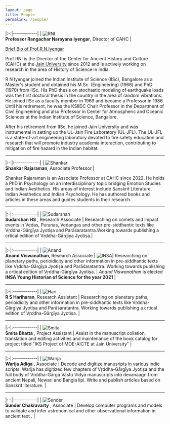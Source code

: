 ```yaml
---
layout: page
title: People
permalink: /people/
---
```


|:-:|------------|
| ![RNI](../assets/rni.jpg)<br>**Professor&nbsp;Rangachar&nbsp;Narayana&nbsp;Iyengar**, Director of CAHC |

[Brief Bio of Prof.R.N.Iyengar ](../assets/rni.pdf)

Prof RNI is the Director  of the Center for Ancient History and Culture (CAHC) at the [Jain University](https://en.wikipedia.org/wiki/Jain_University) since 2012 and is actively working on research in the area of History of Science in India.

R N Iyengar joined the Indian Institute of Science (IISc), Bangalore as a Master's student and obtained his M.Sc. (Engineering) (1966) and PhD (1970) from IISc. His PhD thesis on stochastic modeling of earthquake loads was the first doctoral thesis in the country in the area of random vibrations. He joined IISc as a faculty member in 1969 and became a Professor in 1986. Until his retirement, he was the KSIIDC Chair Professor in the Department of Civil Engineering and also Professor in Center for Atmospheric and Oceanic Sciences at the Indian Institute of Science, Bangalore.

After his retirement from IISc, he joined Jain University and was instrumental in setting up the UL-Jain Fire Laboratory (UL-JFL). The UL-JFL is a state-of-art engineering laboratory devoted to fire safety education and research that will promote industry academia interaction, contributing to mitigation of fire hazard in the Indian habitat.

---

|:-:|:------------:|
| ![Shankar](../assets/shankar-2018.jpg)<br>**Shankar&nbsp;Rajaraman**, Associate Professor |

Shankar Rajaraman is an Associate Professor at CAHC since 2022. He holds a PhD in Psychology on an interdisciplinary topic bridging Emotion Studies and Indian Aesthetics. His areas of interest include Sanskrit Literature, Indian Aesthetics and Indian Psychology. He has authored books and articles in these areas and guides students in their research.

<!-- |:-:|------------|
| ![Shankar](../assets/shankar-2018.jpg)<br>**Shankar&nbsp;Rajaraman**, Associate Professor | ![badarayana](../assets/shankar-award.jpg) Prof conferred with the **Badarayan Vyas Samman** |

Dr. Shankar Rajaraman has received multiple recognitions, including the prestigious Badarayan Vyas Samman(2016) from the President of India for his contribution to Sanskrit literature.

He is an Associate Professor at the Center of Ancient History and Culture (CAHC) at the [Jain University](https://en.wikipedia.org/wiki/Jain_University) since 2022 and is actively working on aesthetics and psychology in Sanskrit literature , authoring books and articles in this area and guiding students in their research.

Some of his published books include:
- Rajaraman, Shankar (2016) Citranaisadham: The Picturesque Tale of King Nala. Niraamaya Publishing, Mumbai. ISBN 978-8193114421
- Rajaraman, S., & Kotamraju, V. (2014). The conquest of Madhura: Gangadevi’s Madhura Vijaya. Rasala. ISBN: 978-8192411224.
  
Shankar Rajaraman earned his doctorate from the National Institute of Advanced Studies (NIAS), Bangalore, on a topic that bridges contemporary psychology and Sanskrit poetics. He is gold medallist in MA Sanskrit from KSOU, Mysore. Earlier Shankar completed his MBBS degree from MS Ramaiah Medical College, Bangalore and a post-graduate diploma in psychological medicine from JJM Medical College, Davanagere. -->

---

|:-|:------------|
| ![Sudarshan](../assets/sudarshan.jpg)<br>**Sudarshan&nbsp;HS** , Research Associate |
Researching on comets and impact events in Vedas, Puranas, Vedangas and other pre-siddhantic texts like Vṛddha-Gārgīya Jyotiṣa and Parāśaratantra.Working towards publishing a crtical edition of  Vṛddha-Gārgīya Jyotiṣa.|

---

|:-|:------------|
| ![Anand](../assets/anand.jpg)<br>**Anand Viswanathan**, Research Associate | ![INSA](../assets/anand-insa-young-historian-award-small.jpg)|
Researching on planetary paths, perioidicity and other information in pre-siddhantic texts like Vṛddha-Gārgīya Jyotiṣa and Parāśaratantra. Working towards publishing a crtical edition of  Vṛddha-Gārgīya Jyotiṣa. | *Anand Viswanathan* is elected **INSA Young Historian of Science for the year 2021**  |

---

|:-|:------------|
| ![Hari](../assets/hari-2023.jpg)<br>**R S Hariharan**, Research Assistant |
Researching on planetary paths, perioidicity and other information in pre-siddhantic texts like Vṛddha-Gārgīya Jyotiṣa and Parāśaratantra. Working towards publishing a crtical edition of  Vṛddha-Gārgīya Jyotiṣa. | 

---

|:-|:------------|
| ![Smita](../assets/smita-2022.jpg)<br>**Smita Bhatta** , Project Assistant |
Assist in the manuscript collation, translation and editing activities and maintenance of the book catalog for project titled "IKS Project of MOE-AICTE at Jain University"  |

---

|:-|:------------|
| ![Warija](../assets/warija.jpg)<br>**Warija Adiga** , Associate |
Decode and digitize manusripts in various indic scripts. Warija has digitized few chapters of Vṛddha-Gārgīya Jyotiṣa and the full body of Vṛddha-Gārga Vāstu Vidyā manuscripts into devanaagri from ancient Nepali, Newari and Bangla lipi. Write and publish articles based on Sanskrit literature. |

---

|:-:|------------|
| ![Sunder](../assets/sunder-2022.png)<br>**Sunder Chakravarty** , Associate |
Develop computer programs and models to validate and infer astronomical and other observational information in ancient text . |

<!-- |:------:|------------:|
| ![Sudarshan](../assets/sudarshan.jpg) | <b> Sudarshan HS</b>  &nbsp; Research Associate <br><br> Researching on comets and impact events in Vedas, Puranas, Vedangas and other pre-siddhantic texts like <br> Vṛddha-Gārgīya Jyotiṣa and Parāśaratantra.<br> <br>  Working towards publishing a crtical edition of  Vṛddha-Gārgīya Jyotiṣa.   <br> |
| ![Anand](../assets/anand.jpg)         | <b> Anand Viswanathan</b>  &nbsp;  Research Associate <br><br> Researching on planetary paths, perioidicity and other information <br> in pre-siddhantic texts like <br> Vṛddha-Gārgīya Jyotiṣa and Parāśaratantra. <br><br>  Working towards publishing a crtical edition of  Vṛddha-Gārgīya Jyotiṣa.   <br> |
| ![Warija](../assets/warija.jpg)       | <b> Warija Adiga</b>  &nbsp; Associate  <br><br> Decode and digitize manusripts in various indic scripts. <br><br> Warija has digitized few chapters of Vṛddha-Gārgīya Jyotiṣa and Vṛddha-Gārga Vāstu Vidyā manuscripts into devanaagri from ancient Nepali, Newari and Bangla lipi.|
| ![Sunder](../assets/sunder.jpg)       | <b> Sunder Chakravarty</b>  &nbsp; Associate <br><br> Develop computer programs and models to validate and infer <br> astronomical and other observational information in ancient text . | -->

<!-- Master in Shastram from Karnataka Samskrit University <br> Bachelors of Telecommunication Engineering from  Bangalore University  -->